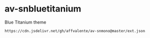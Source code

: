 # av-snbluetitanium
Blue Titanium theme


```txt
https://cdn.jsdelivr.net/gh/affvalente/av-snmono@master/ext.json
```
